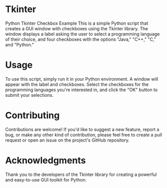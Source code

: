 # Tkinter
Python Tkinter Checkbox Example
This is a simple Python script that creates a GUI window with checkboxes using the Tkinter library.
The window displays a label asking the user to select a programming language of their choice, and four checkboxes with the options "Java," "C++," "C," and "Python."
# Usage
To use this script, simply run it in your Python environment. A window will appear with the label and checkboxes.
Select the checkboxes for the programming languages you're interested in, and click the "OK" button to submit your selections.
# Contributing
Contributions are welcome! If you'd like to suggest a new feature, report a bug, or make any other kind of contribution, 
please feel free to create a pull request or open an issue on the project's GitHub repository.
# Acknowledgments
Thank you to the developers of the Tkinter library for creating a powerful and easy-to-use GUI toolkit for Python.
